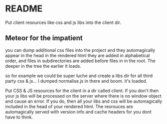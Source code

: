 README
======

Put client resources like css and js libs into the client dir.



Meteor for the impatient
------------------------

you can dump additional css files into the project and they automagically appear in the head in the rendered html
they are added in alphabetical order, and files in subdirectories are added before files in in the root. The deeper in the tree the earlier it loads.

so for example we could be super luche and create a libs dir for all third party css & js... I dumped normalise.js in there and boom. it's loaded.

Put CSS & JS resources for the client in a dir called client. If you don't then your js libs will be processed on the server where there is no window object and cause an error. If you do, then all your libs and css will be automagically included in the head of your rendered html. The resrouces are automagically served with version info and cache headers for you dont have to think.


